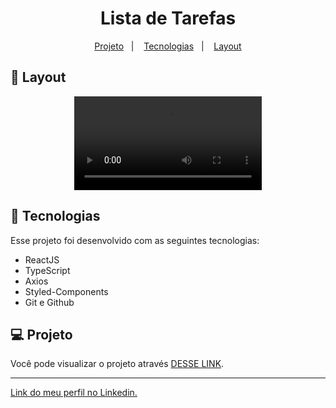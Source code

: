 <h1 align="center"> Lista de Tarefas </h1>

<p align="center">
  <a href="#-projeto">Projeto</a>&nbsp;&nbsp;&nbsp;|&nbsp;&nbsp;&nbsp;
  <a href="#-tecnologias">Tecnologias</a>&nbsp;&nbsp;&nbsp;|&nbsp;&nbsp;&nbsp;
  <a href="#-layout">Layout</a>
</p>

## 🔖 Layout

<p align="center">
  <video src="https://user-images.githubusercontent.com/111329429/221198355-02f91e61-9d64-42ab-a884-12a61cb1ab33.mp4">
</p>

## 🚀 Tecnologias

Esse projeto foi desenvolvido com as seguintes tecnologias:

- ReactJS
- TypeScript
- Axios
- Styled-Components
- Git e Github

## 💻 Projeto

Você pode visualizar o projeto através [DESSE LINK](https://app-lista-tarefas.netlify.app).

---

[Link do meu perfil no Linkedin.](https://www.linkedin.com/in/felipe-moises-4a1b58248/)
